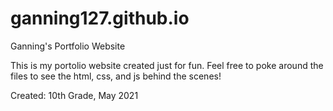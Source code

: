 # ganning127.github.io
Ganning's Portfolio Website

This is my portolio website created just for fun. Feel free to poke around the files to see the html, css, and js behind the scenes!

Created: 10th Grade, May 2021

